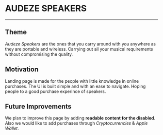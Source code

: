 # **AUDEZE SPEAKERS**

---

## Theme
*Audeze Speakers* are the ones that you carry around with you anywhere as they are portable and wireless. Carrying out all your musical requirements without compromising the quality.

## Motivation
Landing page is made for the people with little knowledge in online purchases. The UI is built simple and with an ease to navigate. Hoping people to a good purchase experince of speakers.

## Future Improvements
We plan to improve this page by adding **readable content for the disabled**. Also we would like to add purchases through *Cryptocurrencies* & *Apple Wallet*.

